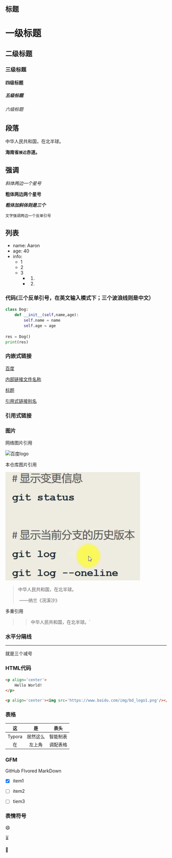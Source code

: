 ## 标题

# 一级标题

## 二级标题

### 三级标题

#### 四级标题

##### 五级标题

###### 六级标题



## 段落

中华人民共和国，在北半球。

**海南省`接近`赤道。**

## 强调

*斜体两边一个星号*

**粗体两边两个星号**

***粗体加斜体则是三个***

`文字强调两边一个反单引号`

## 列表

- name: Aaron
- age: 40
- info:
  - 1 
  - 2
  - 3
    - 1)
    - 2)

### 代码(三个反单引号，在英文输入模式下；三个波浪线则是中文）

~~~python
class Dog:
    def __init__(self,name,age):
        self.name = name
        self.age = age

res = Dog()
print(res)
~~~



### 内嵌式链接

[百度]

[内部链接文件名称](概述.md)

[标题](excise.md#标题)

[引用式链接别名]



### 引用式链接

### 图片

网络图片引用

![百度logo][网络图片]

本仓库图片引用

![本地图片][本仓库图片]

> 中华人民共和国，在北半球。
>
> ​						——纳兰《浣溪沙》

多重引用

> >中华人民共和国，在北半球。`

### 水平分隔线

------

就是三个减号

### HTML代码

```HTML
<p align='center'>
    Hello World!
</p>
```

```Html
<p align='center'><img src='https://www.baidu.com/img/bd_logo1.png'/></p>
```

### 表格

|   这   |    是    |   表头   |
| :----: | :------: | :------: |
| Typora | 居然这么 | 智能制表 |
|   在   |  左上角  | 调配表格 |

### GFM

GitHub Flvored MarkDown

- [x] item1
- [ ] item2
- [ ] tiem3



### 表情符号

:smile:

:hourglass_flowing_sand:

:snake:







<!-- 引用式链接 -->

[百度]:http://www.baidu.com
[引用式链接别名]: http://www.baidu.com	"链接别名：百度网"
[网络图片]: https://www.baidu.com/img/bd_logo1.png	"引用式链接图片"
[本仓库图片]: git3.PNG	"引用本仓库链接图片"
